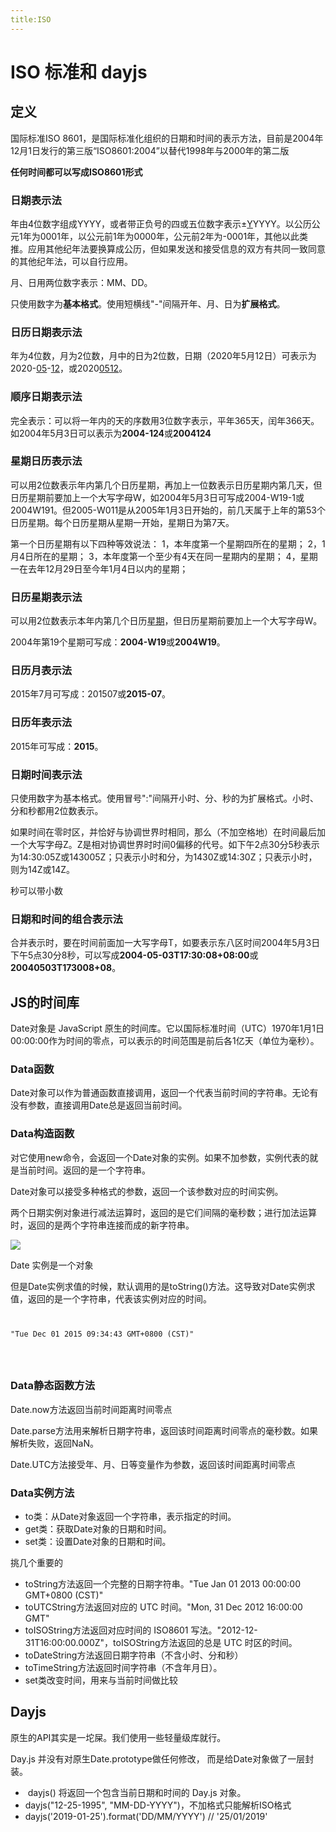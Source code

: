 ```yaml
---
title:ISO
---
```


# ISO 标准和 dayjs

<div>
	<h2>
		定义
	</h2>
	<p>
		国际标准ISO 8601，是国际标准化组织的日期和时间的表示方法，目前是2004年12月1日发行的第三版“ISO8601:2004”以替代1998年与2000年的第二版
	</p>
	<p>
		<b>任何时间都可以写成ISO8601形式</b>
	</p>
	<h3>
		日期表示法
	</h3>
	<p>
		年由4位数字组成YYYY，或者带正负号的四或五位数字表示±<u>Y</u>YYYY。以公历公元1年为0001年，以公元前1年为0000年，公元前2年为-0001年，其他以此类推。应用其他纪年法要换算成公历，但如果发送和接受信息的双方有共同一致同意的其他纪年法，可以自行应用。
	</p>
	<p>
		月、日用两位数字表示：MM、DD。
	</p>
	<p>
		只使用数字为<b>基本格式</b>。使用短横线"-"间隔开年、月、日为<b>扩展格式</b>。
	</p>
	<h3>
		日历日期表示法
	</h3>
	<p>
		年为4位数，月为2位数，月中的日为2位数，日期（2020年5月12日）可表示为2020-<a href="https://zh.wikipedia.org/wiki/05%E6%9C%88" target="_blank">05</a>-<a href="https://zh.wikipedia.org/wiki/5%E6%9C%8812%E6%97%A5" target="_blank">12</a>，或2020<a href="https://zh.wikipedia.org/wiki/05%E6%9C%88" target="_blank">05</a><a href="https://zh.wikipedia.org/wiki/5%E6%9C%8812%E6%97%A5" target="_blank">12</a>。
	</p>
	<h3>
		顺序日期表示法
	</h3>
	<p>
		完全表示：可以将一年内的天的序数用3位数字表示，平年365天，闰年366天。如2004年5月3日可以表示为<b>2004-124</b>或<b>2004124</b>
	</p>
	<h3>
		星期日历表示法
	</h3>
	<p>
		可以用2位数表示年内第几个日历星期，再加上一位数表示日历星期内第几天，但日历星期前要加上一个大写字母W，如2004年5月3日可写成2004-W19-1或2004W191。但2005-W011是从2005年1月3日开始的，前几天属于上年的第53个日历星期。每个日历星期从星期一开始，星期日为第7天。
	</p>
	<p>
		第一个日历星期有以下四种等效说法： 1，本年度第一个星期四所在的星期； 2，1月4日所在的星期； 3，本年度第一个至少有4天在同一星期内的星期； 4，星期一在去年12月29日至今年1月4日以内的星期；
	</p>
	<h3>
		日历星期表示法
	</h3>
	<p>
		可以用2位数表示本年内第几个日历<a href="https://zh.wikipedia.org/wiki/%E6%98%9F%E6%9C%9F" target="_blank">星期</a>，但日历星期前要加上一个大写字母W。
	</p>
	<p>
		2004年第19个星期可写成：<b>2004-W19</b>或<b>2004W19</b>。
	</p>
	<h3>
		日历月表示法
	</h3>
	<p>
		2015年7月可写成：201507或<b>2015-07</b>。
	</p>
	<h3>
		日历年表示法
	</h3>
	<p>
		2015年可写成：<b>2015</b>。
	</p>
	<h3>
		日期时间表示法
	</h3>
	<p>
		只使用数字为基本格式。使用冒号":"间隔开小时、分、秒的为扩展格式。小时、分和秒都用2位数表示。
	</p>
	<p>
		如果时间在零时区，并恰好与协调世界时相同，那么（不加空格地）在时间最后加一个大写字母Z。Z是相对协调世界时时间0偏移的代号。如下午2点30分5秒表示为14:30:05Z或143005Z；只表示小时和分，为1430Z或14:30Z；只表示小时，则为14Z或14Z。
	</p>
	<p>
		秒可以带小数
	</p>
	<h3>
		日期和时间的组合表示法
	</h3>
	<p>
		合并表示时，要在时间前面加一大写字母T，如要表示东八区时间2004年5月3日下午5点30分8秒，可以写成<b>2004-05-03T17:30:08+08:00</b>或<b>20040503T173008+08</b>。
	</p>
	<h2>
		JS的时间库
	</h2>
	<p>
		Date对象是 JavaScript 原生的时间库。它以国际标准时间（UTC）1970年1月1日00:00:00作为时间的零点，可以表示的时间范围是前后各1亿天（单位为毫秒）。
	</p>
	<h3>
		Data函数
	</h3>
	<p>
		Date对象可以作为普通函数直接调用，返回一个代表当前时间的字符串。无论有没有参数，直接调用Date总是返回当前时间。
	</p>
	<h3>
		Data构造函数
	</h3>
	<p>
		对它使用new命令，会返回一个Date对象的实例。如果不加参数，实例代表的就是当前时间。返回的是一个字符串。
	</p>
	<p>
		Date对象可以接受多种格式的参数，返回一个该参数对应的时间实例。
	</p>
	<p>
		两个日期实例对象进行减法运算时，返回的是它们间隔的毫秒数；进行加法运算时，返回的是两个字符串连接而成的新字符串。
	</p>
	<p>
		<img class="lazyload inited loaded" src="https://user-gold-cdn.xitu.io/2020/3/31/17130b32e3507adb?imageView2/0/w/1280/h/960/format/webp/ignore-error/1" />
	</p>
	<p>
		Date 实例是一个对象
	</p>
	<p>
		但是Date实例求值的时候，默认调用的是toString()方法。这导致对Date实例求值，返回的是一个字符串，代表该实例对应的时间。
	</p>
	<code>
<pre class="hljs bash"><span class="hljs-string">"Tue Dec 01 2015 09:34:43 GMT+0800 (CST)"</span><span class="copy-code-btn"></span></pre>
    </code>
	<h3>
		Data静态函数方法
	</h3>
	<p>
		Date.now方法返回当前时间距离时间零点
	</p>
	<p>
		Date.parse方法用来解析日期字符串，返回该时间距离时间零点的毫秒数。如果解析失败，返回NaN。
	</p>
	<p>
		Date.UTC方法接受年、月、日等变量作为参数，返回该时间距离时间零点
	</p>
	<h3>
		Data实例方法
	</h3>
	<ul>
		<li>
			to类：从Date对象返回一个字符串，表示指定的时间。
		</li>
		<li>
			get类：获取Date对象的日期和时间。
		</li>
		<li>
			set类：设置Date对象的日期和时间。
		</li>
	</ul>
	<p>
		挑几个重要的
	</p>
	<ul>
		<li>
			toString方法返回一个完整的日期字符串。"Tue Jan 01 2013 00:00:00 GMT+0800 (CST)"
		</li>
		<li>
			toUTCString方法返回对应的 UTC 时间。"Mon, 31 Dec 2012 16:00:00 GMT"
		</li>
		<li>
			toISOString方法返回对应时间的 ISO8601 写法。"2012-12-31T16:00:00.000Z"，toISOString方法返回的总是 UTC 时区的时间。
		</li>
		<li>
			toDateString方法返回日期字符串（不含小时、分和秒）<br />
		</li>
		<li>
			toTimeString方法返回时间字符串（不含年月日）。
		</li>
		<li>
			set类改变时间，用来与当前时间做比较
		</li>
	</ul>
	<h2>
		Dayjs
	</h2>
	<p>
		原生的API其实是一坨屎。我们使用一些轻量级库就行。
	</p>
	<p>
		Day.js 并没有对原生Date.prototype做任何修改， 而是给Date对象做了一层封装。
	</p>
	<ul>
		<li>
			&nbsp;dayjs() 将返回一个包含当前日期和时间的 Day.js 对象。
		</li>
		<li>
			dayjs("12-25-1995", "MM-DD-YYYY")，不加格式只能解析ISO格式<br />
		</li>
		<li>
			dayjs('2019-01-25').format('DD/MM/YYYY') // '25/01/2019'
		</li>
	</ul>
</div>
